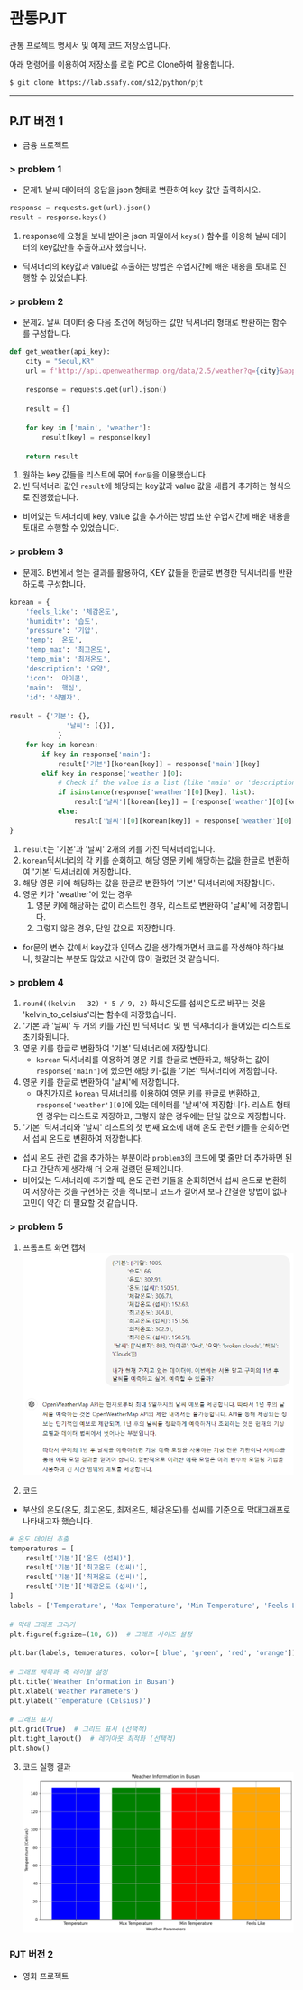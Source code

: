 # 관통PJT

관통 프로젝트 명세서 및 예제 코드 저장소입니다.

아래 명령어를 이용하여 저장소를 로컬 PC로 Clone하여 활용합니다.

```bash
$ git clone https://lab.ssafy.com/s12/python/pjt
```



---




## PJT 버전 1

- 금융 프로젝트
### > problem 1
- 문제1. 날씨 데이터의 응답을 json 형태로 변환하여 key 값만 출력하시오.
```python
response = requests.get(url).json()
result = response.keys()
```

1. response에 요청을 보내 받아온 json 파일에서 `keys()` 함수를 이용해 날씨 데이터의 key값만을 추출하고자 했습니다.
- 딕셔너리의 key값과 value값 추출하는 방법은 수업시간에 배운 내용을 토대로 진행할 수 있었습니다.


### > problem 2
- 문제2. 날씨 데이터 중 다음 조건에 해당하는 값만 딕셔너리 형태로 반환하는 함수를 구성합니다.
```python
def get_weather(api_key):
    city = "Seoul,KR"
    url = f'http://api.openweathermap.org/data/2.5/weather?q={city}&appid={api_key}'

    response = requests.get(url).json()

    result = {}

    for key in ['main', 'weather']:
        result[key] = response[key]

    return result
```  
1. 원하는 key 값들을 리스트에 묶어 `for문`을 이용했습니다.
2. 빈 딕셔너리 값인 `result`에 해당되는 key값과 value 값을 새롭게 추가하는 형식으로 진행했습니다.
- 비어있는 딕셔너리에 key, value 값을 추가하는 방법 또한 수업시간에 배운 내용을 토대로 수행할 수 있었습니다.

### > problem 3
- 문제3. B번에서 얻는 결과를 활용하여, KEY 값들을 한글로 변경한 딕셔너리를 반환하도록 구성합니다.
```python
korean = {
    'feels_like': '체감온도',
    'humidity': '습도',
    'pressure': '기압',
    'temp': '온도', 
    'temp_max': '최고온도',
    'temp_min': '최저온도',
    'description': '요약',
    'icon': '아이콘',
    'main': '핵심',
    'id': '식별자',

result = {'기본': {},
              '날씨': [{}],
            }
    for key in korean:
        if key in response['main']:
            result['기본'][korean[key]] = response['main'][key]
        elif key in response['weather'][0]:
            # Check if the value is a list (like 'main' or 'description')
            if isinstance(response['weather'][0][key], list):
                result['날씨'][korean[key]] = [response['weather'][0][key]]
            else:
                result['날씨'][0][korean[key]] = response['weather'][0][key]
}
```
1. `result`는 '기본'과 '날씨' 2개의 키를 가진 딕셔너리입니다.
2. `korean`딕셔너리의 각 키를 순회하고, 해당 영문 키에 해당하는 값을 한글로 변환하여 '기본' 딕셔너리에 저장합니다.
3. 해당 영문 키에 해당하는 값을 한글로 변환하여 '기본' 딕셔너리에 저장합니다.
4. 영문 키가 'weather'에 있는 경우
    1. 영문 키에 해당하는 값이 리스트인 경우,  리스트로 변환하여 '날씨'에 저장합니다.
    2. 그렇지 않은 경우, 단일 값으로 저장합니다.
- for문의 변수 값에서 key값과 인덱스 값을 생각해가면서 코드를 작성해야 하다보니, 헷갈리는 부분도 많았고 시간이 많이 걸렸던 것 같습니다.


### > problem 4
1. `round((kelvin - 32) * 5 / 9, 2)` 화씨온도를 섭씨온도로 바꾸는 것을 'kelvin_to_celsius'라는 함수에 저장했습니다.
2. '기본'과 '날씨' 두 개의 키를 가진 빈 딕셔너리 및 빈 딕셔너리가 들어있는 리스트로 초기화됩니다.
3. 영문 키를 한글로 변환하여 '기본' 딕셔너리에 저장합니다.
    - `korean` 딕셔너리를 이용하여 영문 키를 한글로 변환하고, 해당하는 값이 `response['main']`에 있으면 해당 키-값을 '기본' 딕셔너리에 저장합니다.
4. 영문 키를 한글로 변환하여 '날씨'에 저장합니다.
    - 마찬가지로 `korean` 딕셔너리를 이용하여 영문 키를 한글로 변환하고, `response['weather'][0]`에 있는 데이터를 '날씨'에 저장합니다. 리스트 형태인 경우는 리스트로 저장하고, 그렇지 않은 경우에는 단일 값으로 저장합니다.
5. '기본' 딕셔너리와 '날씨' 리스트의 첫 번째 요소에 대해 온도 관련 키들을 순회하면서 섭씨 온도로 변환하여 저장합니다.
- 섭씨 온도 관련 값을 추가하는 부분이라 `problem3`의 코드에 몇 줄만 더 추가하면 된다고 간단하게 생각해 더 오래 걸렸던 문제입니다.
- 비어있는 딕셔너리에 추가할 때, 온도 관련 키들을 순회하면서 섭씨 온도로 변환하여 저장하는 것을 구현하는 것을 적다보니 코드가 길어져 보다 간결한 방법이 없나 고민이 약간 더 필요할 것 같습니다.


### > problem 5
1. 프롬프트 화면 캡처  
![alt text](image.png)

2. 코드
- 부산의 온도(온도, 최고온도, 최저온도, 체감온도)를 섭씨를 기준으로 막대그래프로 나타내고자 했습니다.
```python
# 온도 데이터 추출
temperatures = [
    result['기본']['온도 (섭씨)'],
    result['기본']['최고온도 (섭씨)'],
    result['기본']['최저온도 (섭씨)'],
    result['기본']['체감온도 (섭씨)'],
]
labels = ['Temperature', 'Max Temperature', 'Min Temperature', 'Feels Like']

# 막대 그래프 그리기
plt.figure(figsize=(10, 6))  # 그래프 사이즈 설정

plt.bar(labels, temperatures, color=['blue', 'green', 'red', 'orange'])  # 막대 그래프 생성

# 그래프 제목과 축 레이블 설정
plt.title('Weather Information in Busan')
plt.xlabel('Weather Parameters')
plt.ylabel('Temperature (Celsius)')

# 그래프 표시
plt.grid(True)  # 그리드 표시 (선택적)
plt.tight_layout()  # 레이아웃 최적화 (선택적)
plt.show()
```

3. 코드 실행 결과 
![alt text](image-1.png)

### PJT 버전 2

- 영화 프로젝트